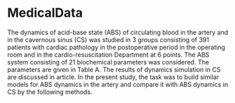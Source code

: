# MedicalData
The dynamics of acid-base state (ABS) of circulating blood in the artery and in the cavernous sinus (CS) was studied in 3 groups consisting of 391 patients with cardiac pathology in the postoperative period in the operating room and in the cardio-resuscitation Department at 6 points. The ABS system consisting of 21 biochemical parameters was considered. The parameters are given in Table A. The results of dynamics simulation in CS are discussed in article. In the present study, the task was to build similar models for ABS dynamics in the artery and compare it with ABS dynamics in CS by the following methods.
